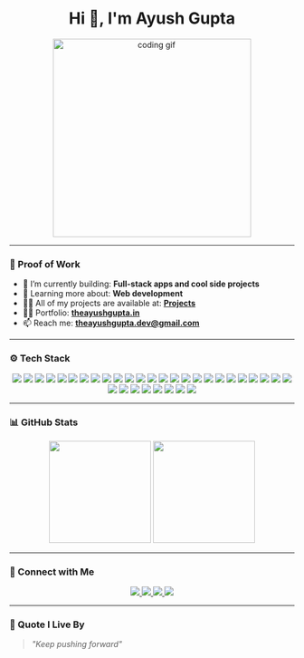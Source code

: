 <h1 align="center">Hi 👋, I'm Ayush Gupta</h1>
<!-- <h3 align="center">🚀 Full Stack Developer | 🛠 Tech Enthusiast </h3> -->

<p align="center">
  <img src="https://media1.giphy.com/media/v1.Y2lkPTc5MGI3NjExZHc2cmN6dXBpZGN6aDU4bThpZHRvMWtmaTZjMjB1bGcyeGplY2UybCZlcD12MV9pbnRlcm5hbF9naWZfYnlfaWQmY3Q9Zw/6ib6KPmkeAjDTxMxij/giphy.gif" width="350" alt="coding gif" />
</p>

---

### 🚀 Proof of Work

- 🔭 I’m currently building: **Full-stack apps and cool side projects**
- 🌱 Learning more about: **Web development**
- 👨‍💻 All of my projects are available at: **[Projects](https://www.theayushgupta.in/project)**
- 👨‍💻 Portfolio: **[theayushgupta.in](https://www.theayushgupta.in/)**
- 📫 Reach me: **theayushgupta.dev@gmail.com** <!-- Replace with real email -->

---

### ⚙️ Tech Stack

<p align="center">
  <!-- Languages -->
<img src="https://img.shields.io/badge/C-00599C?style=for-the-badge&logo=c&logoColor=white" />
<img src="https://img.shields.io/badge/C++-00599C?style=for-the-badge&logo=c%2B%2B&logoColor=white" />
<img src="https://img.shields.io/badge/Java-007396?style=for-the-badge&logo=java&logoColor=white" />
<img src="https://img.shields.io/badge/HTML5-E34F26?style=for-the-badge&logo=html5&logoColor=white" />
<img src="https://img.shields.io/badge/CSS3-1572B6?style=for-the-badge&logo=css3&logoColor=white" />
<img src="https://img.shields.io/badge/JavaScript-F7DF1E?style=for-the-badge&logo=javascript&logoColor=black" />
<img src="https://img.shields.io/badge/TypeScript-3178C6?style=for-the-badge&logo=typescript&logoColor=white" />
<img src="https://img.shields.io/badge/LaTeX-008080?style=for-the-badge&logo=latex&logoColor=white" />

<!-- Frontend -->
<img src="https://img.shields.io/badge/React-20232a?style=for-the-badge&logo=react&logoColor=61DAFB" />
<img src="https://img.shields.io/badge/Next.js-000000?style=for-the-badge&logo=next.js&logoColor=white" />
<img src="https://img.shields.io/badge/Redux-764ABC?style=for-the-badge&logo=redux&logoColor=white" />
<img src="https://img.shields.io/badge/React Router-CA4245?style=for-the-badge&logo=react-router&logoColor=white" />
<img src="https://img.shields.io/badge/TailwindCSS-38B2AC?style=for-the-badge&logo=tailwind-css&logoColor=white" />
<img src="https://img.shields.io/badge/Three.js-000000?style=for-the-badge&logo=three.js&logoColor=white" />
<img src="https://img.shields.io/badge/Vite-646CFF?style=for-the-badge&logo=vite&logoColor=white" />

<!-- Backend -->
<img src="https://img.shields.io/badge/Node.js-339933?style=for-the-badge&logo=node.js&logoColor=white" />
<img src="https://img.shields.io/badge/Express.js-000000?style=for-the-badge&logo=express&logoColor=white" />
<img src="https://img.shields.io/badge/Nodemon-76D04B?style=for-the-badge&logo=nodemon&logoColor=white" />
<img src="https://img.shields.io/badge/JWT-000000?style=for-the-badge&logo=jsonwebtokens&logoColor=white" />
<img src="https://img.shields.io/badge/Socket.io-010101?style=for-the-badge&logo=socket.io&logoColor=white" />

<!-- Databases -->
<img src="https://img.shields.io/badge/MongoDB-4EA94B?style=for-the-badge&logo=mongodb&logoColor=white" />

<!-- Authentication & APIs -->
<img src="https://img.shields.io/badge/Clerk-3B82F6?style=for-the-badge&logo=clerk&logoColor=white" />
<img src="https://img.shields.io/badge/Convex-6366F1?style=for-the-badge&logo=convex&logoColor=white" />
<img src="https://img.shields.io/badge/Stream-0E9F6E?style=for-the-badge&logo=getstream&logoColor=white" />

<!-- Deployment & Cloud -->
<img src="https://img.shields.io/badge/AWS-232F3E?style=for-the-badge&logo=amazon-aws&logoColor=white" />
<img src="https://img.shields.io/badge/Firebase-FFCA28?style=for-the-badge&logo=firebase&logoColor=black" />
<img src="https://img.shields.io/badge/Netlify-00C7B7?style=for-the-badge&logo=netlify&logoColor=white" />
<img src="https://img.shields.io/badge/Vercel-000000?style=for-the-badge&logo=vercel&logoColor=white" />
<img src="https://img.shields.io/badge/Nginx-009639?style=for-the-badge&logo=nginx&logoColor=white" />

<!-- Tools -->
<img src="https://img.shields.io/badge/NPM-CB3837?style=for-the-badge&logo=npm&logoColor=white" />
<img src="https://img.shields.io/badge/GitHub-181717?style=for-the-badge&logo=github&logoColor=white" />

<!-- Design -->
<img src="https://img.shields.io/badge/Figma-F24E1E?style=for-the-badge&logo=figma&logoColor=white" />
<img src="https://img.shields.io/badge/Canva-00C4CC?style=for-the-badge&logo=canva&logoColor=white" />

</p>

---

### 📊 GitHub Stats

<p align="center">
  <img src="https://github-readme-stats.vercel.app/api?username=Ayush-0312&show_icons=true&theme=tokyonight" height="180"/>
  <img src="https://github-readme-streak-stats.herokuapp.com/?user=Ayush-0312&theme=tokyonight" height="180"/>
</p>

---

### 🔗 Connect with Me

<p align="center">
  <a href="https://www.linkedin.com/in/ayush-gupta-41484b234/" target="_blank rel="noopener noreferrer"">
    <img src="https://img.shields.io/badge/LinkedIn-0A66C2?style=for-the-badge&logo=linkedin&logoColor=white" />
  </a>
  <a href="https://x.com/TheAyushG" target="_blank" rel="noopener noreferrer">
    <img src="https://img.shields.io/badge/X-000000?style=for-the-badge&logo=twitter&logoColor=white" />
  </a>
  <a href="mailto:theayushgupta.dev@gmail.com">
    <img src="https://img.shields.io/badge/Email-D14836?style=for-the-badge&logo=gmail&logoColor=white" />
  </a>
  <a href="https://www.instagram.com/yoda.codes/" target="_blank" rel="noopener noreferrer">
    <img src="https://img.shields.io/badge/Instagram-E4405F?style=for-the-badge&logo=instagram&logoColor=white" />
  </a>
</p>

---

### 🧠 Quote I Live By

> _"Keep pushing forward"_

